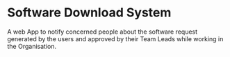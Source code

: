 # Software Download System
A web App to notify concerned people about the software request generated by the users and approved by their Team Leads while working in the Organisation.
